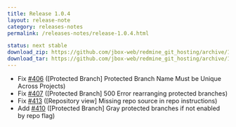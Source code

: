 ```yaml
---
title: Release 1.0.4
layout: release-note
category: releases-notes
permalink: /releases-notes/release-1.0.4.html

status: next stable
download_zip: https://github.com/jbox-web/redmine_git_hosting/archive/1.0.4.zip
download_tar: https://github.com/jbox-web/redmine_git_hosting/archive/1.0.4.tar.gz
---
```


* Fix [#406](https://github.com/jbox-web/redmine_git_hosting/issues/406) ([Protected Branch] Protected Branch Name Must be Unique Across Projects)
* Fix [#407](https://github.com/jbox-web/redmine_git_hosting/issues/407) ([Protected Branch] 500 Error rearranging protected branches)
* Fix [#413](https://github.com/jbox-web/redmine_git_hosting/issues/413) ([Repository view] Missing repo source in repo instructions)
* Add [#410](https://github.com/jbox-web/redmine_git_hosting/issues/410) ([Protected Branch] Gray protected branches if not enabled by repo flag)
